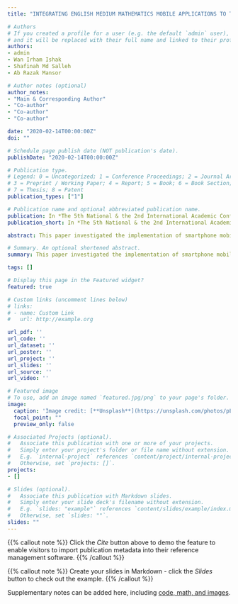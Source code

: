 ```yaml
---
title: "INTEGRATING ENGLISH MEDIUM MATHEMATICS MOBILE APPLICATIONS TO TEACH LOW ACHIEVER UNIVERSITY STUDENTS"

# Authors
# If you created a profile for a user (e.g. the default `admin` user), write the username (folder name) here 
# and it will be replaced with their full name and linked to their profile.
authors:
- admin
- Wan Irham Ishak
- Shafinah Md Salleh
- Ab Razak Mansor

# Author notes (optional)
author_notes:
- "Main & Corresponding Author"
- "Co-author"
- "Co-author"
- "Co-author"

date: "2020-02-14T00:00:00Z"
doi: ""

# Schedule page publish date (NOT publication's date).
publishDate: "2020-02-14T00:00:00Z"

# Publication type.
# Legend: 0 = Uncategorized; 1 = Conference Proceedings; 2 = Journal Article;
# 3 = Preprint / Working Paper; 4 = Report; 5 = Book; 6 = Book Section;
# 7 = Thesis; 8 = Patent
publication_types: ["1"]

# Publication name and optional abbreviated publication name.
publication: In *The 5th National & the 2nd International Academic Conference “Roles of the university as the driver for changes and Innovation-based society, 13th – 14th February 2020 At Rattanathepsatri Building, Thepsatri Rajabhat University*
publication_short: In *The 5th National & the 2nd International Academic Conference “Roles of the university as the driver for changes and Innovation-based society", Thepsatri Rajabhat University*

abstract: This paper investigated the implementation of smartphone mobile application in assisting teaching and learning towards low achiever’s student in tertiary education. Specifically, this study concentrated on teaching and learning mathematics in English at tertiary level where English is considered as a second language in Malaysia and used as a medium of instruction in the learning process at Universiti Teknologi MARA (UiTM). Unbalanced quasi pre and post-test experimental design was used in this study to determine the impact of English medium mathematics mobile application towards the performance of low achievers’ students. This study limited the participation of the students to students whose scores were under the low achiever’s category only. As such, students who entered the undergraduate’s diploma program through a special entrance program (i.e., the MDAB program under UiTM) were selected in this study. These students were divided into two groups, one of which used the mobile application (Treatment Group, n = 24) and the other one did not used the mobile application (Control Group, n = 27). Bayesian t-test using JASP open-source statistical software was carried out to test the existence of significant change in students’ performance based on the marks they scored on a test for a specific topic before and after the introduction of mobile applications in students learning process. Based on the analysis carried out, results show that the treatment group which introduced the use of mobile application in learning process had a slightly better performance compared to the control group. In the future, it is recommended that a specific mobile application is developed respective to the syllabus content and introduced in the early schooling process in order to fill the students with a better understanding on the fundamental concepts before they enter the tertiary education.

# Summary. An optional shortened abstract.
summary: This paper investigated the implementation of smartphone mobile application in assisting teaching and learning towards low achiever’s student in tertiary education.

tags: []

# Display this page in the Featured widget?
featured: true

# Custom links (uncomment lines below)
# links:
# - name: Custom Link
#   url: http://example.org

url_pdf: ''
url_code: ''
url_dataset: ''
url_poster: ''
url_project: ''
url_slides: ''
url_source: ''
url_video: ''

# Featured image
# To use, add an image named `featured.jpg/png` to your page's folder. 
image:
  caption: 'Image credit: [**Unsplash**](https://unsplash.com/photos/pLCdAaMFLTE)'
  focal_point: ""
  preview_only: false

# Associated Projects (optional).
#   Associate this publication with one or more of your projects.
#   Simply enter your project's folder or file name without extension.
#   E.g. `internal-project` references `content/project/internal-project/index.md`.
#   Otherwise, set `projects: []`.
projects:
- []

# Slides (optional).
#   Associate this publication with Markdown slides.
#   Simply enter your slide deck's filename without extension.
#   E.g. `slides: "example"` references `content/slides/example/index.md`.
#   Otherwise, set `slides: ""`.
slides: ""
---
```


{{% callout note %}}
Click the *Cite* button above to demo the feature to enable visitors to import publication metadata into their reference management software.
{{% /callout %}}

{{% callout note %}}
Create your slides in Markdown - click the *Slides* button to check out the example.
{{% /callout %}}

Supplementary notes can be added here, including [code, math, and images](https://wowchemy.com/docs/writing-markdown-latex/).
